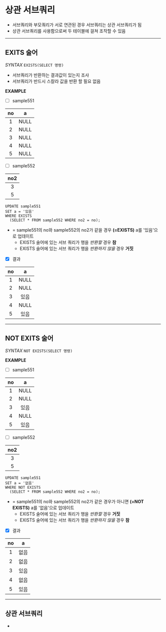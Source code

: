 # 상관 서브쿼리
* 서브쿼리와 부모쿼리가 서로 연관된 경우 서브쿼리는 상관 서브쿼리가 됨
* 상관 서브쿼리를 사용함으로써 두 테이블에 걸쳐 조작할 수 있음

----

## EXITS 술어
*SYNTAX*
``
EXISTS(SELECT 명령)
``
* 서브쿼리가 반환하는 결과값이 있는지 조사
* 서브쿼리가 반드시 스칼라 값을 반환 할 필요 없음

**EXAMPLE**

- [ ] sample551

| no | a |
|:------:|:----:|
| 1 | NULL |
| 2 | NULL |
| 3 | NULL |
| 4 | NULL |
| 5 | NULL |


- [ ] sample552

| no2 |
|:------:|
| 3 |
| 5 |

```
UPDATE sample551 
SET a = '있음' 
WHERE EXISTS
  (SELECT * FROM sample552 WHERE no2 = no);
```
* = sample551의 no와 sample552의 no2가 같을 경우 **(=EXISTS)** a를 '있음'으로 업데이트
  * EXISTS 술어에 있는 서브 쿼리가 행을 *반환할* 경우 **참**
  * EXISTS 술어에 있는 서브 쿼리가 행을 *반환하지 않을* 경우 **거짓**
   
- [x] 결과

| no | a |
|:------:|:----:|
| 1 | NULL |
| 2 | NULL |
| 3 | 있음 |
| 4 | NULL |
| 5 | 있음 |

----

## NOT EXITS 술어
*SYNTAX*
``
NOT EXISTS(SELECT 명령)
``

**EXAMPLE**

- [ ] sample551

| no | a |
|:------:|:----:|
| 1 | NULL |
| 2 | NULL |
| 3 | 있음 |
| 4 | NULL |
| 5 | 있음 |


- [ ] sample552

| no2 |
|:------:|
| 3 |
| 5 |

```
UPDATE sample551 
SET a = '없음' 
WHERE NOT EXISTS
  (SELECT * FROM sample552 WHERE no2 = no);
```
* = sample551의 no와 sample552의 no2가 같은 경우가 아니면 **(=NOT EXISTS)** a를 '없음'으로 업데이트
  * EXISTS 술어에 있는 서브 쿼리가 행을 *반환할* 경우 **거짓**
  * EXISTS 술어에 있는 서브 쿼리가 행을 *반환하지 않을* 경우 **참**
   
- [x] 결과

| no | a |
|:------:|:----:|
| 1 | 없음 |
| 2 | 없음 |
| 3 | 있음 |
| 4 | 없음 |
| 5 | 있음 |


----

## 상관 서브쿼리
* 
